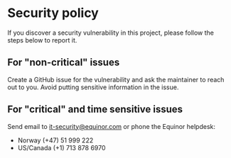 # Security policy

If you discover a security vulnerability in this project, please follow the steps below to report it.

## For "non-critical" issues

Create a GitHub issue for the vulnerability and ask the maintainer to reach out to you. Avoid putting sensitive information in the issue.

## For "critical" and time sensitive issues

Send email to [it-security@equinor.com](mailto:it-security@equinor.com) or​ phone the Equinor helpdesk:

- Norway (+47) 51 999 222
- US/Canada (+1) 713 878 6970
